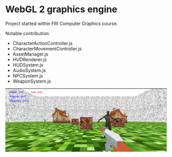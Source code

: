 # WebGL 2 graphics engine 
Project started within FRI Computer Graphics course.

Notable contribution: 
- CharacterActionController.js
- CharacterMovementController.js
- AssetManager.js
- HUDRenderer.js
- HUDSystem.js
- AudioSystem.js
- NPCSystem.js
- WeaponSystem.js

![game smaple](game.png)
